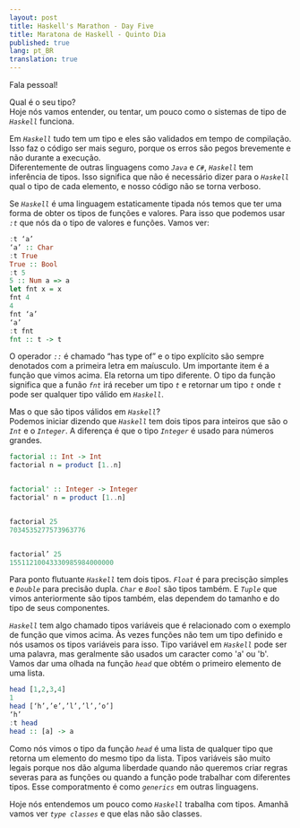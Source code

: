 ```yaml
---
layout: post
title: Haskell's Marathon - Day Five
title: Maratona de Haskell - Quinto Dia
published: true
lang: pt_BR
translation: true
---
```


Fala pessoal!


Qual é o seu tipo?  
Hoje nós vamos entender, ou tentar, um pouco como o sistemas de tipo de *`Haskell`* funciona.


Em *`Haskell`* tudo tem um tipo e eles são validados em tempo de compilação. Isso faz o código ser mais seguro, porque os erros são pegos brevemente e não durante a execução.  
Diferentemente de outras linguagens como *`Java`* e *`C#`*, *`Haskell`* tem inferência de tipos. Isso significa que não é necessário dizer para o *`Haskell`* qual o tipo de cada elemento, e nosso código não se torna verboso.

<!--more-->

Se *`Haskell`* é uma linguagem estaticamente tipada nós temos que ter uma forma de obter os tipos de funções e valores. Para isso que podemos usar *`:t`* que nós da o tipo de valores e funções. Vamos ver:


```haskell
:t ‘a’
‘a’ :: Char
:t True
True :: Bool
:t 5
5 :: Num a => a
let fnt x = x
fnt 4
4
fnt ‘a’
‘a’
:t fnt
fnt :: t -> t
```
O operador *`::`* é chamado “has type of” e o tipo explícito são sempre denotados com a primeira letra em maíusculo.
Um importante item é a função que vimos acima. Ela retorna um tipo diferente. O tipo da função significa que a funão *`fnt`* irá receber um tipo *`t`* e retornar um tipo *`t`* onde *`t`* pode ser qualquer tipo válido em *`Haskell`*.


Mas o que são tipos válidos em *`Haskell`*?  
Podemos iniciar dizendo que *`Haskell`* tem dois tipos para inteiros que são o *`Int`* e o *`Integer`*. A diferença é que o tipo *`Integer`* é usado para números grandes.


```haskell
factorial :: Int -> Int
factorial n = product [1..n]


factorial' :: Integer -> Integer
factorial' n = product [1..n]


factorial 25
7034535277573963776


factorial’ 25
15511210043330985984000000
```

Para ponto flutuante *`Haskell`* tem dois tipos. *`Float`* é para precisção simples e *`Double`* para precisão dupla. *`Char`* e *`Bool`* são tipos também. E *`Tuple`* que vimos anteriormente são tipos também, elas dependem do tamanho e do tipo de seus componentes.

*`Haskell`* tem algo chamado tipos variáveis que é relacionado com o exemplo de função que vimos acima. Às vezes funções não tem um tipo definido e nós usamos os tipos variáveis para isso. Tipo variável em *`Haskell`* pode ser uma palavra, mas geralmente são usados um caracter como 'a' ou 'b'. Vamos dar uma olhada na função *`head`* que obtém o primeiro elemento de uma lista.
```haskell
head [1,2,3,4]
1
head [‘h’,’e’,’l’,’l’,’o’]
‘h’
:t head
head :: [a] -> a
```
Como nós vimos o tipo da função *`head`* é uma lista de qualquer tipo que retorna um elemento do mesmo tipo da lista.
Tipos variáveis são muito legais porque nos dão alguma liberdade quando não queremos criar regras severas para as funções ou quando a função pode trabalhar com diferentes tipos. Esse comporatmento é como *`generics`* em outras linguagens.


Hoje nós entendemos um pouco como *`Haskell`* trabalha com tipos. Amanhã vamos ver *`type classes`* e que elas não são classes.
